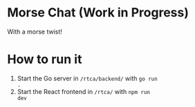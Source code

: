 # Morse Chat (Work in Progress)
With a morse twist!

# How to run it
1. Start the Go server in <code>/rtca/backend/</code> with <code>go run .</code>
2. Start the React frontend in <code>/rtca/</code> with <code>npm run dev</code>
